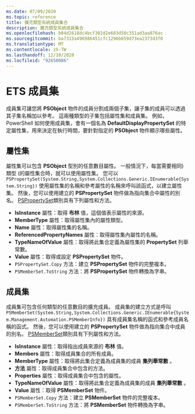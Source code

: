 ```yaml
---
ms.date: 07/09/2020
ms.topic: reference
title: 擴充類型系統成員集合
description: 擴充類型系統成員集合
ms.openlocfilehash: b04d2618dc4bcf302d2e683d50c351ad3aa076ac
ms.sourcegitcommit: ba7315a496986451cfc1296b659d73ea2373d3f0
ms.translationtype: MT
ms.contentlocale: zh-TW
ms.lasthandoff: 12/10/2020
ms.locfileid: "92650086"
---
```

# <a name="ets-member-sets"></a>ETS 成員集

成員集可讓您將 **PSObject** 物件的成員分割成兩個子集，讓子集的成員可以透過其子集名稱加以參考。 這兩種類型的子集包括屬性集和成員集。 例如，PowerShell 如何使用成員集，會有一個名為 **DefaultDisplayPropertySet** 的特定屬性集，用來決定在執行時間，要針對指定的 **PSObject** 物件顯示哪些屬性。

## <a name="property-sets"></a>屬性集

屬性集可以包含 **PSObject** 型別的任意數目屬性。 一般情況下，每當需要相同) 類型 (的屬性集合時，就可以使用屬性集。 您可以 `PSPropertySet(System.String,System.Collections.Generic.IEnumerable{System.String})` 使用屬性集的名稱和參考屬性的名稱來呼叫該函式，以建立屬性集。 然後，您可以使用建立的 **PSPropertySet** 物件做為指向集合中屬性的別名。 [PSPropertySet](/dotnet/api/system.management.automation.pspropertyset)類別具有下列屬性和方法。

- **IsInstance** 屬性：取得 **布林** 值，這個值表示屬性的來源。
- **MemberType** 屬性：取得屬性集內的屬性類型。
- **Name** 屬性：取得屬性集的名稱。
- **ReferencedPropertyNames** 屬性：取得屬性集內屬性的名稱。
- **TypeNameOfValue** 屬性：取得將此集合定義為屬性集的 **PropertySet** 列舉常數。
- **Value** 屬性：取得或設定 **PSPropertySet** 物件。
- `PSPropertySet.Copy` 方法：建立 **PSPropertySet** 物件的完整複本。
- `PSMemberSet.ToString` 方法：將 **PSPropertySet** 物件轉換為字串。

## <a name="member-sets"></a>成員集

成員集可包含任何類型的任意數目的擴充成員。 成員集的建立方式是呼叫 `PSMemberSet(System.String,System.Collections.Generic.IEnumerable{System.Management.Automation.PSMemberInfo})`
具有成員集名稱的函式和參考成員名稱的函式。 然後，您可以使用建立的 **PSPropertySet** 物件做為指向集合中成員的別名。 [PSMemberSet](/dotnet/api/system.management.automation.psmemberset)類別具有下列屬性和方法。

- **IsInstance** 屬性：取得指出成員來源的 **布林** 值。
- **Members** 屬性：取得成員集合的所有成員。
- **MemberType** 屬性：取得將此集合定義為成員集的成員 **集列舉常數** 。
- **方法** 屬性：取得成員集合中包含的方法。
- **Properties** 屬性：取得成員集合中包含的屬性。
- **TypeNameOfValue** 屬性：取得將此集合定義為成員集的成員 **集列舉常數** 。
- **Value** 屬性：取得 **PSMemberSet** 物件。
- `PSMemberSet.Copy` 方法：建立 **PSMemberSet** 物件的完整複本。
- `PSMemberSet.ToString` 方法：將 **PSMemberSet** 物件轉換為字串。
